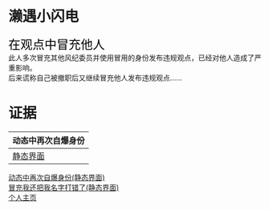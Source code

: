 # 濑遇小闪电
<font face="黑体" color=black size=5>在观点中冒充他人</font>
<font face="黑体" color="#f25d8e" size=5></font><br>
此人多次冒充其他风纪委员并使用冒用的身份发布违规观点，已经对他人造成了严重影响。<br>
后来谎称自己被撤职后又继续冒充他人发布违规观点……<br>

# 证据
 
| 动态中再次自爆身份 |
| ---------------- |
| [静态界面](https://qg46.github.io/bilibili/waterjudge/1/bevid-1.mhtml) |



[动态中再次自爆身份(静态界面)](https://qg46.github.io/bilibili/waterjudge/1/bevid-1.mhtml)<br>
[冒充我还把我名字打错了(静态界面)](https://qg46.github.io/bilibili/waterjudge/1/bevid-1.mhtml)<br>
[个人主页](https://space.bilibili.com/674687892)
